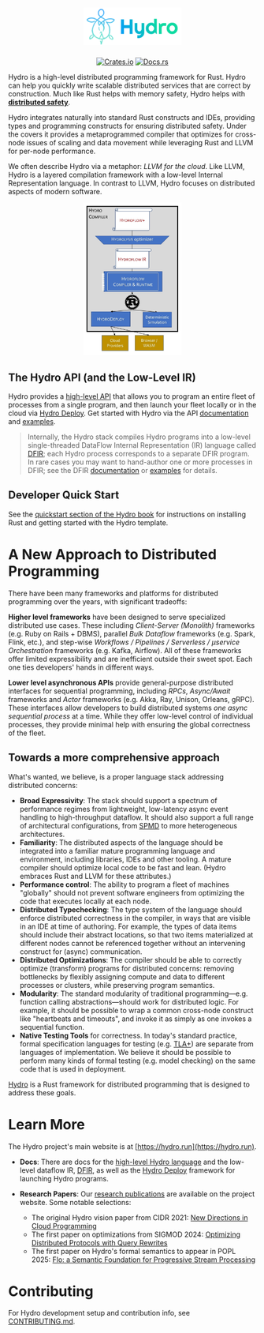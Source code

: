 <h1 align="center">
    <img src="https://raw.githubusercontent.com/hydro-project/hydro/main/docs/static/img/hydro-logo.svg" width="200" alt='"hf"'>
</h1>
<p align="center">
    <a href="https://crates.io/crates/hydro_lang"><img src="https://img.shields.io/crates/v/hydro_lang?style=flat-square&logo=rust" alt="Crates.io"></a>
    <a href="https://docs.rs/hydro_lang/"><img src="https://img.shields.io/badge/docs.rs-Hydro-blue?style=flat-square&logo=read-the-docs&logoColor=white" alt="Docs.rs"></a>
</p>

Hydro is a high-level distributed programming framework for Rust. Hydro can help you quickly write scalable distributed services that are correct by construction. Much like Rust helps with memory safety, Hydro helps with [**distributed safety**](https://hydro.run/docs/hydro/correctness).

Hydro integrates naturally into standard Rust constructs and IDEs, providing types and programming constructs for ensuring distributed safety. Under the covers it provides a metaprogrammed compiler that optimizes for cross-node issues of scaling and data movement while leveraging Rust and LLVM for per-node performance.

We often describe Hydro via a metaphor: *LLVM for the cloud*. Like LLVM, Hydro is a layered compilation framework with a low-level Internal Representation language. In contrast to LLVM, Hydro focuses on distributed aspects of modern software.

<div align="center">
  <img src="docs/static/img/hydro-stack.png" alt="Image description" width="200">
</div>


## The Hydro API (and the Low-Level IR)
Hydro provides a [high-level API](https://hydro.run/docs/hydro) that allows you to program an entire fleet of processes from a single program, and then launch your fleet locally or in the cloud via [Hydro Deploy](https://hydro.run/docs/deploy). Get started with Hydro via the API [documentation](https://hydro.run/docs/hydro) and [examples](https://github.com/hydro-project/hydro/tree/main/hydro_test/examples).

> Internally, the Hydro stack compiles Hydro programs into a low-level single-threaded DataFlow Internal Representation (IR) language called [DFIR](https://hydro.run/docs/dfir); each Hydro process corresponds to a separate DFIR program. In rare cases you may want to hand-author one or more processes in DFIR; see the DFIR [documentation](https://hydro.run/docs/dfir) or [examples](https://github.com/hydro-project/hydro/tree/main/dfir_rs/examples) for details.

## Developer Quick Start

See the [quickstart section of the Hydro book](https://hydro.run/docs/hydro/quickstart/) for instructions on installing Rust and getting started with the Hydro template.

# A New Approach to Distributed Programming
There have been many frameworks and platforms for distributed programming over the years, with significant tradeoffs:

**Higher level frameworks** have been designed to serve specialized distributed use cases. These including *Client-Server (Monolith)* frameworks  (e.g. Ruby on Rails + DBMS), parallel *Bulk Dataflow* frameworks (e.g. Spark, Flink, etc.), and step-wise *Workflows / Pipelines / Serverless / μservice Orchestration* frameworks (e.g. Kafka, Airflow). All of these frameworks offer limited expressibility and are inefficient outside their sweet spot. Each one ties developers' hands in different ways.

**Lower level asynchronous APIs** provide general-purpose distributed interfaces for sequential programming, including
    *RPCs*, *Async/Await* frameworks and *Actor* frameworks (e.g. Akka, Ray, Unison, Orleans, gRPC). These interfaces allow developers to build distributed systems *one async sequential process* at a time. While they offer low-level control of individual processes, they provide minimal help with ensuring the global correctness of the fleet.

## Towards a more comprehensive approach
What's wanted, we believe, is a proper language stack addressing distributed concerns:

- **Broad Expressivity**: The stack should support a spectrum of performance regimes from lightweight, low-latency async event handling to high-throughput dataflow. It should also support a full range of architectural configurations, from [SPMD](https://en.wikipedia.org/wiki/Single_program,_multiple_data) to more heterogeneous architectures.
- **Familiarity**: The distributed aspects of the language should be integrated into a familiar mature programming language and environment, including libraries, IDEs and other tooling. A mature compiler should optimize local code to be fast and lean. (Hydro embraces Rust and LLVM for these attributes.)
- **Performance control**: The ability to program a fleet of machines "globally" should not prevent software engineers from optimizing the code that executes locally at each node.
- **Distributed Typechecking**: The type system of the language should enforce distributed correctness in the compiler, in ways that are visible in an IDE at time of authoring. For example, the types of data items should include their abstract locations, so that two items materialized at different nodes cannot be referenced together without an intervening construct for (async) communication.
- **Distributed Optimizations**: The compiler should be able to correctly optimize (transform) programs for distributed concerns: removing bottlenecks by flexibly assigning compute and data to different processes or clusters, while preserving program semantics.
- **Modularity**: The standard modularity of traditional programming—e.g. function calling abstractions—should work for distributed logic. For example, it should be possible to wrap a common cross-node construct like "heartbeats and timeouts", and invoke it as simply as one invokes a sequential function.
- **Native Testing Tools** for correctness. In today's standard practice, formal specification languages for testing (e.g. [TLA+](https://en.wikipedia.org/wiki/TLA%2B)) are separate from languages of implementation. We believe it should be possible to perform many kinds of formal testing (e.g. model checking) on the same code that is used in deployment.

[Hydro](https://hydro.run) is a Rust framework for distributed programming that is designed to address these goals.

# Learn More
The Hydro project's main website is at [https://hydro.run](https://hydro.run).

- **Docs**: There are docs for the [high-level Hydro language](https://hydro.run/docs/hydro/) and the low-level dataflow IR, [DFIR](https://hydro.run/docs/dfir), as well as the [Hydro Deploy](https://hydro.run/docs/deploy) framework for launching Hydro programs.

- **Research Papers**: Our [research publications](https://hydro.run/research) are available on the project website. Some notable selections:
    - The original Hydro vision paper from CIDR 2021: [New Directions in Cloud Programming](https://hydro.run/papers/new-directions.pdf)
    - The first paper on optimizations from SIGMOD 2024: [Optimizing Distributed Protocols with Query Rewrites](https://hydro.run/papers/david-sigmod-2024.pdf)
    - The first paper on Hydro's formal semantics to appear in POPL 2025: [Flo: a Semantic Foundation for Progressive Stream Processing](https://arxiv.org/abs/2411.08274)

# Contributing

For Hydro development setup and contribution info, see [CONTRIBUTING.md](CONTRIBUTING.md).
